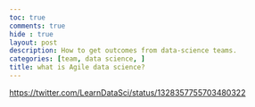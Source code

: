 ```yaml
---
toc: true
comments: true
hide : true
layout: post
description: How to get outcomes from data-science teams.
categories: [team, data science, ]
title: what is Agile data science?
---
```


https://twitter.com/LearnDataSci/status/1328357755703480322

